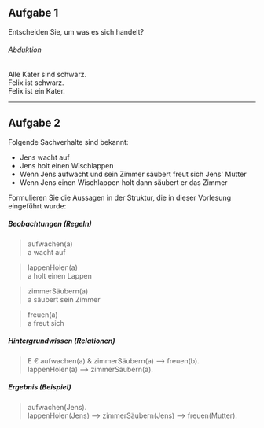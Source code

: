 ## Aufgabe 1
Entscheiden Sie, um was es sich handelt?

###### Abduktion

Alle Kater sind schwarz. <br>
Felix ist schwarz. <br>
Felix ist ein Kater. <br>

<hr>

## Aufgabe 2

Folgende Sachverhalte sind bekannt:

* Jens wacht auf
* Jens holt einen Wischlappen
* Wenn Jens aufwacht und sein Zimmer säubert freut sich Jens' Mutter
* Wenn Jens einen Wischlappen holt dann säubert er das Zimmer

Formulieren Sie die Aussagen in der Struktur, die in dieser 
Vorlesung eingeführt wurde:

##### Beobachtungen (Regeln)
> aufwachen(a) <br>
> a wacht auf <br>

> lappenHolen(a) <br>
> a holt einen Lappen <br>

> zimmerSäubern(a) <br>
> a säubert sein Zimmer <br>

> freuen(a) <br>
> a freut sich <br>

##### Hintergrundwissen (Relationen)
> E € aufwachen(a) & zimmerSäubern(a) --> freuen(b). <br>
> lappenHolen(a) --> zimmerSäubern(a). <br>

##### Ergebnis (Beispiel)
> aufwachen(Jens). <br>
> lappenHolen(Jens) --> zimmerSäubern(Jens) --> freuen(Mutter). <br>
